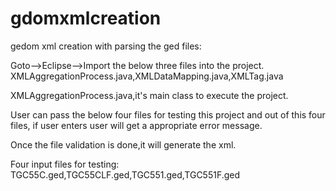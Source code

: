 gdomxmlcreation
===============

gedom xml creation with parsing the ged files:

Goto-->Eclipse-->Import the below three files into the project.
XMLAggregationProcess.java,XMLDataMapping.java,XMLTag.java

XMLAggregationProcess.java,it's main class to execute the project.

User can pass the below four files for testing this project and out of this four files,
if user enters user will get a appropriate error message.

Once the file validation is done,it will generate the xml.

Four input files for testing:
TGC55C.ged,TGC55CLF.ged,TGC551.ged,TGC551F.ged
